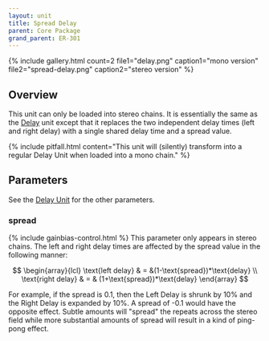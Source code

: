 ```yaml
---
layout: unit
title: Spread Delay
parent: Core Package
grand_parent: ER-301
---
```


{% include gallery.html
count=2
file1="delay.png"
caption1="mono version"
file2="spread-delay.png"
caption2="stereo version"
%}

## Overview
This unit can only be loaded into stereo chains. It is essentially the same as the [Delay](delay) unit except that it replaces the two independent delay times (left and right delay) with a single shared delay time and a spread value.

{% include pitfall.html
content="This unit will (silently) transform into a regular Delay Unit when loaded into a mono chain."
%}

## Parameters

See the [Delay Unit](delay#parameters) for the other parameters.

### spread
{% include gainbias-control.html %}
This parameter only appears in stereo chains.  The left and right delay times are affected by the spread value in the following manner:

$$
\begin{array}{lcl}
\text{left delay} & = &(1-\text{spread})*\text{delay} \\
\text{right delay} & = & (1+\text{spread})*\text{delay}
\end{array}
$$

For example, if the spread is 0.1, then the Left Delay is shrunk by 10% and the Right Delay is expanded by 10%.  A spread of -0.1 would have the opposite effect. Subtle amounts will "spread" the repeats across the stereo field while more substantial amounts of spread will result in a kind of ping-pong effect.